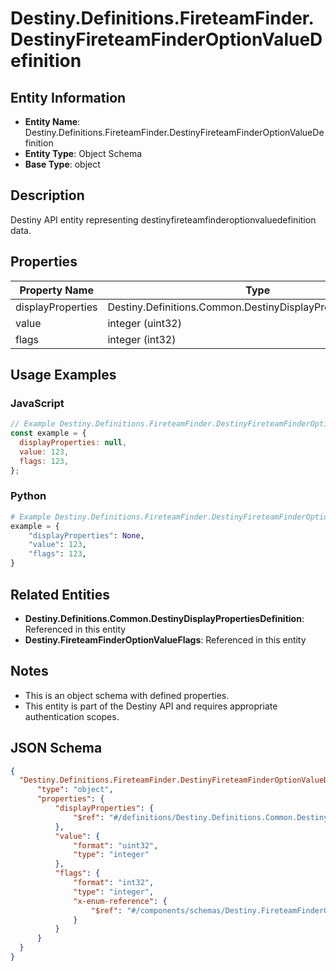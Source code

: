 # Destiny.Definitions.FireteamFinder.DestinyFireteamFinderOptionValueDefinition

## Entity Information
- **Entity Name**: Destiny.Definitions.FireteamFinder.DestinyFireteamFinderOptionValueDefinition
- **Entity Type**: Object Schema
- **Base Type**: object

## Description
Destiny API entity representing destinyfireteamfinderoptionvaluedefinition data.

## Properties

| Property Name | Type | Description | Required |
|---------------|------|-------------|----------|
| displayProperties | Destiny.Definitions.Common.DestinyDisplayPropertiesDefinition |  | No |
| value | integer (uint32) |  | No |
| flags | integer (int32) |  | No |

## Usage Examples

### JavaScript
```javascript
// Example Destiny.Definitions.FireteamFinder.DestinyFireteamFinderOptionValueDefinition object
const example = {
  displayProperties: null,
  value: 123,
  flags: 123,
};
```

### Python
```python
# Example Destiny.Definitions.FireteamFinder.DestinyFireteamFinderOptionValueDefinition object
example = {
    "displayProperties": None,
    "value": 123,
    "flags": 123,
}
```

## Related Entities
- **Destiny.Definitions.Common.DestinyDisplayPropertiesDefinition**: Referenced in this entity
- **Destiny.FireteamFinderOptionValueFlags**: Referenced in this entity

## Notes
- This is an object schema with defined properties.
- This entity is part of the Destiny API and requires appropriate authentication scopes.

## JSON Schema
```json
{
  "Destiny.Definitions.FireteamFinder.DestinyFireteamFinderOptionValueDefinition":   {
      "type": "object",
      "properties": {
          "displayProperties": {
              "$ref": "#/definitions/Destiny.Definitions.Common.DestinyDisplayPropertiesDefinition"
          },
          "value": {
              "format": "uint32",
              "type": "integer"
          },
          "flags": {
              "format": "int32",
              "type": "integer",
              "x-enum-reference": {
                  "$ref": "#/components/schemas/Destiny.FireteamFinderOptionValueFlags"
              }
          }
      }
  }
}
```
